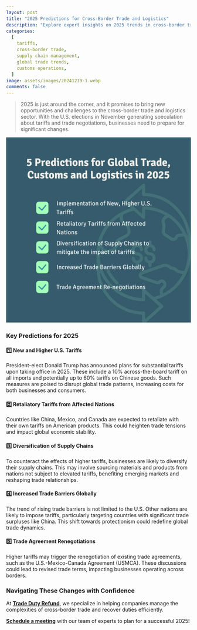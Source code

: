 ```yaml
---
layout: post
title: "2025 Predictions for Cross-Border Trade and Logistics"
description: "Explore expert insights on 2025 trends in cross-border trade, including tariffs, supply chain shifts, and global trade barriers."
categories:
  [
    tariffs,
    cross-border trade,
    supply chain management,
    global trade trends,
    customs operations,
  ]
image: assets/images/20241219-1.webp
comments: false
---
```


> 2025 is just around the corner, and it promises to bring new opportunities and challenges to the cross-border trade and logistics sector. With the U.S. elections in November generating speculation about tariffs and trade negotiations, businesses need to prepare for significant changes.

![Our Key 2025 preditions](/assets/images/20241219-2.webp)

### Key Predictions for 2025

#### 1️⃣ New and Higher U.S. Tariffs

President-elect Donald Trump has announced plans for substantial tariffs upon taking office in 2025. These include a 10% across-the-board tariff on all imports and potentially up to 60% tariffs on Chinese goods. Such measures are poised to disrupt global trade patterns, increasing costs for both businesses and consumers.

#### 2️⃣ Retaliatory Tariffs from Affected Nations

Countries like China, Mexico, and Canada are expected to retaliate with their own tariffs on American products. This could heighten trade tensions and impact global economic stability.

#### 3️⃣ Diversification of Supply Chains

To counteract the effects of higher tariffs, businesses are likely to diversify their supply chains. This may involve sourcing materials and products from nations not subject to elevated tariffs, benefiting emerging markets and reshaping trade relationships.

#### 4️⃣ Increased Trade Barriers Globally

The trend of rising trade barriers is not limited to the U.S. Other nations are likely to impose tariffs, particularly targeting countries with significant trade surpluses like China. This shift towards protectionism could redefine global trade dynamics.

#### 5️⃣ Trade Agreement Renegotiations

Higher tariffs may trigger the renegotiation of existing trade agreements, such as the U.S.-Mexico-Canada Agreement (USMCA). These discussions could lead to revised trade terms, impacting businesses operating across borders.

### Navigating These Changes with Confidence

At [**Trade Duty Refund**](https://tradedutyrefund.com), we specialize in helping companies manage the complexities of cross-border trade and recover duties efficiently.

[**Schedule a meeting**](https://tradedutyrefund.com/make-an-appointment.html) with our team of experts to plan for a successful 2025!
